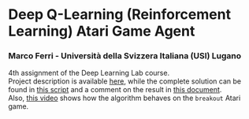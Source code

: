 # Deep Q-Learning (Reinforcement Learning) Atari Game Agent
### Marco Ferri - Università della Svizzera Italiana (USI) Lugano

4th assignment of the Deep Learning Lab course.  
Project description is available [here](https://github.com/mferri17/dqn-reinforcement-learning-atari/blob/master/Project%20Description.pdf), 
while the complete solution can be found in [this script](https://github.com/mferri17/dqn-reinforcement-learning-atari/blob/master/FerriMarco_A4Script.py) 
and a comment on the result in [this document](https://github.com/mferri17/dqn-reinforcement-learning-atari/blob/master/FerriMarco_A4Report.pdf).  
Also, [this video](https://github.com/mferri17/dqn-reinforcement-learning-atari/blob/master/breakout.mp4) shows how the algorithm behaves on the `breakout` Atari game.
